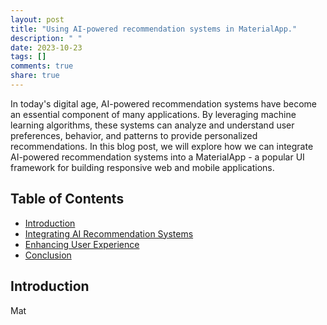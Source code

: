```yaml
---
layout: post
title: "Using AI-powered recommendation systems in MaterialApp."
description: " "
date: 2023-10-23
tags: []
comments: true
share: true
---
```


In today's digital age, AI-powered recommendation systems have become an essential component of many applications. By leveraging machine learning algorithms, these systems can analyze and understand user preferences, behavior, and patterns to provide personalized recommendations. In this blog post, we will explore how we can integrate AI-powered recommendation systems into a MaterialApp - a popular UI framework for building responsive web and mobile applications.

## Table of Contents
- [Introduction](#introduction)
- [Integrating AI Recommendation Systems](#integrating-ai-recommendation-systems)
- [Enhancing User Experience](#enhancing-user-experience)
- [Conclusion](#conclusion)

## Introduction
Mat
